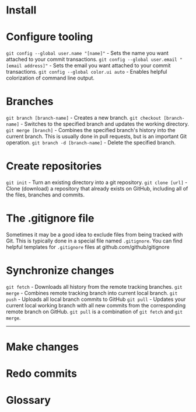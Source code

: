 # Install

# Configure tooling

`git config --global user.name "[name]"` - Sets the name you want attached to your commit transactions.
`git config --global user.email "[email address]"` - Sets the email you want attached to your commit transactions.
`git config --global color.ui auto` - Enables helpful colorization of command line output.

# Branches

`git branch [branch-name]` - Creates a new branch.
`git checkout [branch-name]` - Switches to the specified branch and updates the working directory.
`git merge [branch]` - Combines the specified branch's history into the current branch. This is usually done in pull requests, but is an important Git operation.
`git branch -d [branch-name]` - Delete the specified branch.

# Create repositories

`git init` - Turn an existing directory into a git repository.
`git clone [url]` - Clone (download) a repository that already exists on GitHub, including all of the files, branches and commits.

# The .gitignore file

Sometimes it may be a good idea to exclude files from being tracked with Git. 
This is typically done in a special file named `.gitignore`.
You can find helpful templates for `.gitignore` files at github.com/github/gitignore

# Synchronize changes

`git fetch` - Downloads all history from the remote tracking branches.
`git merge` - Combines remote tracking branch into current local branch.
`git push` - Uploads all local branch commits to GitHub
`git pull` - Updates your current local working branch with all new commits from the corresponding remote branch on GitHub. `git pull` is a combination of `git fetch` and `git merge`.

---

# Make changes

# Redo commits

# Glossary
